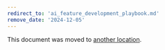 ```yaml
---
redirect_to: 'ai_feature_development_playbook.md'
remove_date: '2024-12-05'
---
```


<!-- markdownlint-disable -->

This document was moved to [another location](ai_feature_development_playbook.md).

<!-- This redirect file can be deleted after 2024-12-05. -->
<!-- Redirects that point to other docs in the same project expire in three months. -->
<!-- Redirects that point to docs in a different project or site (for example, link is not relative and starts with `https:`) expire in one year. -->
<!-- Before deletion, see: https://docs.gitlab.com/ee/development/documentation/redirects.html -->
